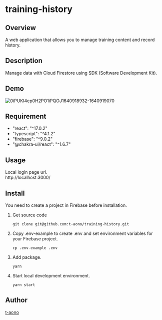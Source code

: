 # training-history

## Overview

A web application that allows you to manage training content and record history.

## Description

Manage data with Cloud Firestore using SDK (Software Development Kit).

## Demo
![0iPUKI4ep0H2PO1iPQOJ1640918932-1640919070](https://user-images.githubusercontent.com/46856574/147800272-dc911bc1-0f43-4a7c-b747-9bf41212f52c.gif)

<!-- ## VS. -->

## Requirement
- "react": "^17.0.2"
- "typescript": "^4.1.2"
- "firebase": "^9.0.2"
- "@chakra-ui/react": "^1.6.7"

## Usage

Local login page url.  
 http://localhost:3000/

## Install

You need to create a project in Firebase before installation.

1. Get source code

   ```
   git clone git@github.com:t-aono/training-history.git
   ```

2. Copy .env-example to create .env and set environment variables for your Firebase project.

   ```
   cp .env-example .env
   ```

3. Add package.

   ```
   yarn
   ```

4. Start local development environment.

   ```
   yarn start
   ```

<!-- ## Contribution -->

<!-- ## Licence -->

## Author

[t-aono](https://github.com/t-aono)

<!-- README.md Sample -->
<!-- https://deeeet.com/writing/2014/07/31/readme/ -->
